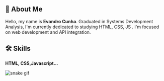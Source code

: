 

## 🚀 About Me
Hello, my name is <b>Evandro Cunha</b>.
 Graduated in Systems Development Analysis, I'm currently dedicated to studying HTML, CSS, JS . I'm focused on web development and API integration.


 

## 🛠 Skills
<b>HTML, CSS,Javascript...</b>



![snake gif](https://github.com/CunhaEvandro/CunhaEvandro/blob/output/github-contribution-grid-snake.svg)

